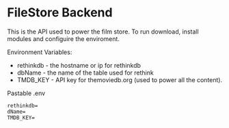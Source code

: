 # FileStore Backend

This is the API used to power the film store. To run download, install modules and configuire the enviroment.

Environment Variables:

- rethinkdb - the hostname or ip for rethinkdb
- dbName - the name of the table used for rethink
- TMDB_KEY - API key for themoviedb.org (used to power all the content).

Pastable .env

```env
rethinkdb=
dName=
TMDB_KEY=
```
